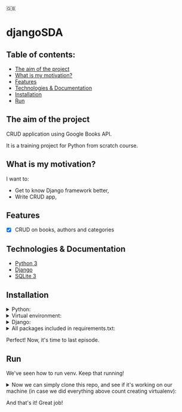 🇬🇧

# djangoSDA

## Table of contents:

- [The aim of the project](#the-aim-of-the-project)
- [What is my motivation?](#what-is-my-motivation)
- [Features](#features)
- [Technologies & Documentation](#technologies--documentation)
- [Installation](#installation)
- [Run](#run)

## The aim of the project

CRUD application using Google Books API.

It is a training project for Python from scratch course.

## What is my motivation?

I want to:

- Get to know Django framework better,
- Write CRUD app,

## Features

- [x] CRUD on books, authors and categories

## Technologies & Documentation

- [Python 3](https://docs.python.org/3/)
- [Django](https://docs.djangoproject.com/en/4.0/)
- [SQLite 3](https://www.sqlite.org/docs.html)

## Installation

<details>
<summary>Python:</summary>

Visit https://www.python.org/downloads/ and type which installing package you prefer (by your operating system) and download the package.

After download, go through installation process.

After above, let's check if Python is installed on your computer. To do this, open your terminal or command prompt and type:

For MacOS/Linux:

```
python3 --version
```

For Windows:

```
python --version
```

</details>

<details>
<summary>Virtual environment:</summary>

[More info about venv](https://docs.python.org/3/library/venv.html)

Open terminal/command prompt and create directory where you will create a django project using commands below:

```
ls                                                   # to check content of your domain directory
mkdir <directory_name>                               # to create a separated directory for project
cd <directory_name>                                  # just to go into new directory
python3 -m venv <virtualenv_name>                    # to create virtualenv using MacOS terminal
python -m venv <virtualenv_name>                     # to create virtualenv on Windows
source <virtualenv_name>/bin/activate                # to activate virtualenv on MacOS
<virtualenv_name>\Scripts\activate                   # to activate virtualenv on Windows

(<virtualenv_name>) <username>@<actual_directory> %  # after above you should see the (<virtualenv_name>). This line appears on MacOS.
```

</details>

<details>
<summary>Django:</summary>

If you did above tutorials, now you should have scheme of your files like:

```
Desktop/
    <directory_name>/
        <virtualenv_name>
```

Now we can install Flask framework. Simply type in your terminal/command prompt:

```
pip3 install django     # on MacOS
pip install django      # on Windows
```

And that's it! Simply - right?

</details>

<details>
<summary>All packages included in requirements.txt:</summary>

<details>
<summary>First option (prefered):</summary>

After clone this repo, type command:

```
pip3 install -r requirements.txt        # on MacOS
pip install -r requirements.txt         # on Windows
```

</details>

<details>
<summary>Second option:</summary>

Open file `requirements.txt` and type command with every package name:

```
pip3 install <package_name>     # on MacOS
pip install <package_name>      # on Windows
```

</details>

</details>

Perfect! Now, it's time to last episode.

## Run

We've seen how to run venv. Keep that running!

<details>
<summary>Now we can simply clone this repo, and see if it's working on our machine (in case we did everything above count creating virtualenv):</summary>

```
git init                                                          # to initialize repository
git clone https://github.com/xwojziarnik/djangoSDA      # to clone this repository into your local machine

python3 manage.py runserver     # using MacOS
python manage.py runserver      # using Windows
```

</details>

And that's it! Great job!
